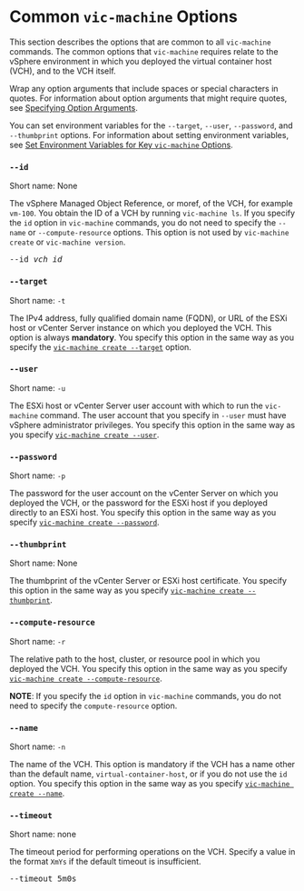 # Common `vic-machine` Options #

This section describes the options that are common to all `vic-machine` commands. The common options that `vic-machine` requires relate to the vSphere environment in which you deployed the virtual container host (VCH), and to the VCH itself.  

Wrap any option arguments that include spaces or special characters in quotes. For information about option arguments that might require quotes, see [Specifying Option Arguments](vch_installer_options.md#args).

You can set environment variables for the `--target`, `--user`, `--password`, and `--thumbprint` options. For information about setting environment variables, see [Set Environment Variables for Key `vic-machine` Options](vic_env_variables.md).

### `--id` ###

Short name: None

The vSphere Managed Object Reference, or moref, of the VCH, for example `vm-100`.  You obtain the ID of a VCH by running `vic-machine ls`. If you specify the `id` option in `vic-machine` commands, you do not need to specify the `--name` or `--compute-resource` options. This option is not used by `vic-machine create` or `vic-machine version`.

<pre>--id <i>vch_id</i></pre>

### `--target` ###

Short name: `-t`

The IPv4 address, fully qualified domain name (FQDN), or URL of the ESXi host or vCenter Server instance on which you deployed the VCH. This option is always **mandatory**. You specify this option in the same way as you specify the [`vic-machine create --target`](vch_placement.md#target) option.

### `--user` ###

Short name: `-u`

The ESXi host or vCenter Server user account with which to run the `vic-machine` command. The user account that you specify in `--user` must have vSphere administrator privileges. You specify this option in the same way as you specify [`vic-machine create --user`](vch_placement.md#user).

### `--password` ###

Short name: `-p`

The password for the user account on the vCenter Server on which you  deployed the VCH, or the password for the ESXi host if you deployed directly to an ESXi host. You specify this option in the same way as you specify [`vic-machine create --password`](vch_placement.md#password).

### `--thumbprint` ###

Short name: None

The thumbprint of the vCenter Server or ESXi host certificate. You specify this option in the same way as you specify [`vic-machine create --thumbprint`](vch_placement.md#thumbprint).

### `--compute-resource` ###

Short name: `-r`

The relative path to the host, cluster, or resource pool in which you deployed the VCH. You specify this option in the same way as you specify  [`vic-machine create --compute-resource`](vch_placement.md#compute-resource).

**NOTE**: If you specify the `id` option in `vic-machine` commands, you do not need to specify the `compute-resource` option.

### `--name` ###

Short name: `-n`

The name of the VCH. This option is mandatory if the VCH has a name other than the default name, `virtual-container-host`, or if you do not use the `id` option. You specify this option in the same way as you specify [`vic-machine create --name`](vch_placement.md#name).

### `--timeout` ###

Short name: none

The timeout period for performing operations on the VCH. Specify a value in the format `XmYs` if the default timeout is insufficient.

<pre>--timeout 5m0s</pre> 

